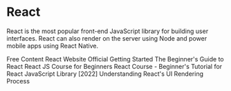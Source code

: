 <DedicatedRoadmap
  href='/react'
  title='React Roadmap'
  description='Click to check the detailed React Roadmap.'
/>

# React

React is the most popular front-end JavaScript library for building user interfaces. React can also render on the server using Node and power mobile apps using React Native.

<ResourceGroupTitle>Free Content</ResourceGroupTitle>
<BadgeLink colorScheme='blue' badgeText='Official Website' href='https://reactjs.org/'>React Website</BadgeLink>
<BadgeLink colorScheme='yellow' badgeText='Read' href='https://reactjs.org/tutorial/tutorial.html'>Official Getting Started</BadgeLink>
<BadgeLink badgeText='Course' colorScheme='green' href='https://egghead.io/courses/the-beginner-s-guide-to-react'>The Beginner's Guide to React</BadgeLink>
<BadgeLink badgeText='Watch' href='https://www.youtube.com/watch?v=nTeuhbP7wdE'>React JS Course for Beginners</BadgeLink>
<BadgeLink badgeText='Watch' href='https://www.youtube.com/watch?v=bMknfKXIFA8'>React Course - Beginner's Tutorial for React JavaScript Library [2022]</BadgeLink>
<BadgeLink badgeText='Watch' href='https://www.youtube.com/watch?v=i793Qm6kv3U'>Understanding React's UI Rendering Process</BadgeLink>
